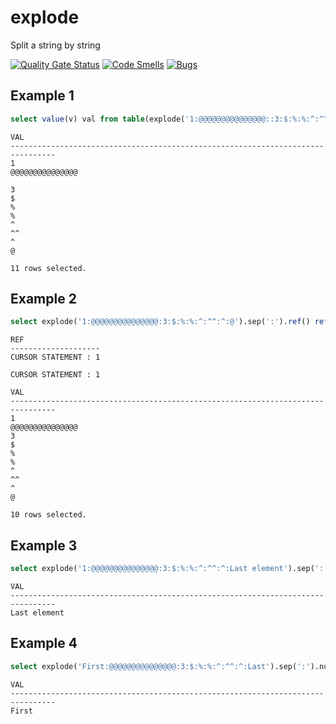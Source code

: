 # explode

Split a string by string

[![Quality Gate Status](https://sonarcloud.io/api/project_badges/measure?project=ReznichenkoSV_explode&metric=alert_status)](https://sonarcloud.io/dashboard?id=ReznichenkoSV_explode)
[![Code Smells](https://sonarcloud.io/api/project_badges/measure?project=ReznichenkoSV_explode&metric=code_smells)](https://sonarcloud.io/dashboard?id=ReznichenkoSV_explode)
[![Bugs](https://sonarcloud.io/api/project_badges/measure?project=ReznichenkoSV_explode&metric=bugs)](https://sonarcloud.io/dashboard?id=ReznichenkoSV_explode)

## Example 1

```sql
select value(v) val from table(explode('1:@@@@@@@@@@@@@@@::3:$:%:%:^:^^:^:@').sep(':').tab()) v;
```

```
VAL
--------------------------------------------------------------------------------
1
@@@@@@@@@@@@@@@

3
$
%
%
^
^^
^
@

11 rows selected.
```

## Example 2

```sql
select explode('1:@@@@@@@@@@@@@@@:3:$:%:%:^:^^:^:@').sep(':').ref() ref from dual;
```

```
REF
--------------------
CURSOR STATEMENT : 1

CURSOR STATEMENT : 1

VAL
--------------------------------------------------------------------------------
1
@@@@@@@@@@@@@@@
3
$
%
%
^
^^
^
@

10 rows selected.
```

## Example 3

```sql
select explode('1:@@@@@@@@@@@@@@@:3:$:%:%:^:^^:^:Last element').sep(':').last() val from dual;
```

```
VAL
--------------------------------------------------------------------------------
Last element
```

## Example 4 

```sql
select explode('First:@@@@@@@@@@@@@@@:3:$:%:%:^:^^:^:Last').sep(':').num(1) val from dual;
```

```
VAL
--------------------------------------------------------------------------------
First
```

